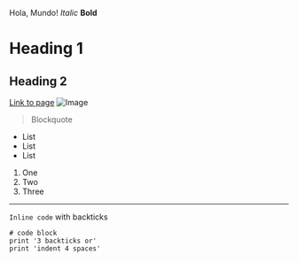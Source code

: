 Hola, Mundo!
*Italic*
**Bold**
# Heading 1
## Heading 2
[Link to page](https://gcardenasortiz.github.io/cse15l-lab-reports-WI24/)
![Image]([http://url/a.png](https://ucsdnews.ucsd.edu/news_uploads/1280x800_210310-Rainbow7DSC_8071-UCSanDiego-ErikJepsen-1.jpg))
> Blockquote
* List
* List
* List
1. One
2. Two
3. Three
---
`Inline code` with backticks
```
# code block
print '3 backticks or'
print 'indent 4 spaces'
```
